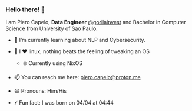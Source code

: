 ### Hello there! 👋

I am Piero Capelo, **Data Engineer** [@gorilainvest](https://github.com/gorilainvest) and Bachelor in Computer Science from University of Sao Paulo.

<!--
**opiero/opiero** is a ✨ _special_ ✨ repository because its `README.md` (this file) appears on your GitHub profile.

Here are some ideas to get you started:

- 🤔 I’m looking for help with ...
- 💬 Ask me about ...
-->
<!--
- 🔭 I’m currently working on a [simpler version of Lisp](https://github.com/opiero/my-very-own-lisp), following this [book](https://buildyourownlisp.com/).
-->
- 🌱 I’m currently learning about NLP and Cybersecurity.
- 🐧 I ❤️ linux, nothing beats the feeling of tweaking an OS
  - ❄️ Currently using NixOS
- 📫 You can reach me here: piero.capelo@proton.me

- 😄 Pronouns: Him/His

- ⚡ Fun fact: I was born on 04/04 at 04:44
